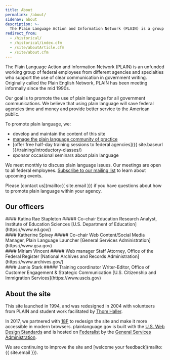 ```yaml
---
title: About
permalink: /about/
sidenav: about
description: >-
  The Plain Language Action and Information Network (PLAIN) is a group of federal employees from different agencies and specialties who support the use of clear communication in government writing.
redirect_from:
  - /historical/
  - /historical/index.cfm
  - /site/aboutArticle.cfm
  - /site/about.cfm
---
```


The Plain Language Action and Information Network (PLAIN) is an unfunded working group of federal employees from different agencies and specialties who support the use of clear communication in government writing. Originally called the Plain English Network, PLAIN has been meeting informally since the mid 1990s.

Our goal is to promote the use of plain language for all government communications. We believe that using plain language will save federal agencies time and money and provide better service to the American public.

To promote plain language, we:

- develop and maintain the content of this site
- [manage the plain language community of practice](https://www.digitalgov.gov/communities/plain-language/)
- [offer free half-day training sessions to federal agencies]({{ site.baseurl }}/training/introductory-classes/)
- sponsor occasional seminars about plain language

We meet monthly to discuss plain language issues. Our meetings are open to all federal employees. [Subscribe to our mailing list](https://www.digitalgov.gov/communities/plain-language/) to learn about upcoming events.

Please [contact us](mailto:{{ site.email }}) if you have questions about how to promote plain language within your agency.

## Our officers

<div class="about-grid">
<div class="usa-grid-full">
<div class="usa-width-one-half">
#### Katina Rae Stapleton
##### Co-chair
Education Research Analyst, Institute of Education Sciences  
[U.S. Department of Education](https://www.ed.gov/)
</div>
<div class="usa-width-one-half">
#### Katherine Spivey
##### Co-chair
Web Content/Social Media Manager, Plain Language Launcher  
[General Services Administration](https://www.gsa.gov)
</div>
</div>
<div class="usa-grid-full">
<div class="usa-width-one-half">
#### Miriam Vincent
##### Web manager
Staff Attorney, Office of the Federal Register  
[National Archives and Records Administration](https://www.archives.gov/)
</div>
<div class="usa-width-one-half">
#### Jamie Stark
##### Training coordinator
Writer-Editor, Office of Customer Engagement & Strategic  Communication
[U.S. Citizenship and Immigration Services](https://www.uscis.gov)  
</div>
</div>
</div>

## About the site

This site launched in 1994, and was redesigned in 2004 with volunteers from PLAIN and student work facilitated by [Thom Haller](http://onlinelibrary.wiley.com/doi/10.1002/bult.2006.1720320411/epdf).

In 2017, we partnered with [18F](https://18f.gsa.gov/) to redesign the site and make it more accessible in modern browsers. plainlanguage.gov is built with the [U.S. Web Design Standards](https://standards.usa.gov/) and is hosted on [Federalist](https://federalist.18f.gov/) by the [General Services Administration](https://www.gsa.gov/portal/category/25729).

We are continuing to improve the site and [welcome your feedback](mailto:{{ site.email }}).
